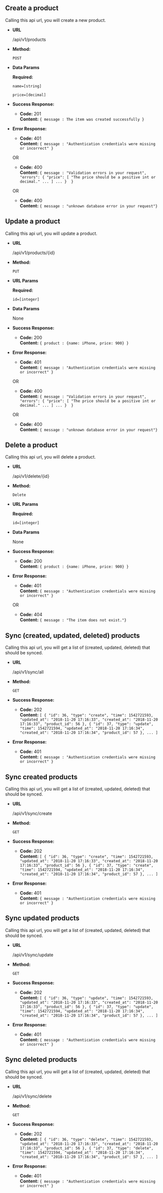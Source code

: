 **Create a product**
----
  Calling this api url, you will create a new product.
* **URL**

  /api/v1/products

* **Method:**
  
  `POST`

* **Data Params**

   **Required:**
   
   `name=[string]`
   
   `price=[decimal]`


* **Success Response:**
  
  * **Code:** 201 <br />
    **Content:** `{ message : The item was created successfully }`
 
* **Error Response:**

  * **Code:** 401 <br />
    **Content:** `{ message : "Authentication credentials were missing or incorrect" }`
  
  OR

  * **Code:** 400 <br />
    **Content:** `{ message : "Validation errors in your request",
     "errors": {
                 "price": [
                       "The price should be a positive int or decimal."
                        ...
                     ]
                 ...
                } 
             }`
  
  OR
  
  * **Code:** 400 <br />
      **Content:** `{ message : "unknown database error in your request"}`

**Update a product**
----
  Calling this api url, you will update a  product.
* **URL**

  /api/v1/products/{id}

* **Method:**
  
  `PUT`

*  **URL Params**

   **Required:**
 
   `id=[integer]`

* **Data Params**

  None


* **Success Response:**
  
  * **Code:** 200 <br />
    **Content:** `{ product : {name: iPhone, price: 900} }`
 
* **Error Response:**

  * **Code:** 401 <br />
    **Content:** `{ message : "Authentication credentials were missing or incorrect" }`
  
  OR

  * **Code:** 400 <br />
    **Content:** `{ message : "Validation errors in your request",
     "errors": {
                 "price": [
                       "The price should be a positive int or decimal."
                        ...
                     ]
                 ...
                } 
             }`
  
  OR
  
  * **Code:** 400 <br />
      **Content:** `{ message : "unknown database error in your request"}`

**Delete a product**
----
  Calling this api url, you will delete a  product.
* **URL**

  /api/v1/delete/{id}

* **Method:**
  
  `Delete`

*  **URL Params**

   **Required:**
 
   `id=[integer]`

* **Data Params**

  None


* **Success Response:**
  
  * **Code:** 200 <br />
    **Content:** `{ product : {name: iPhone, price: 900} }`
 
* **Error Response:**

  * **Code:** 401 <br />
    **Content:** `{ message : "Authentication credentials were missing or incorrect" }`
   
  OR
    
    * **Code:** 404 <br />
        **Content:** `{ message : "The item does not exist."}`

**Sync (created, updated, deleted) products**
----
  Calling this api url, you will get a list of (created, updated, deleted) that should be synced.
* **URL**

  /api/v1/sync/all

* **Method:**
  
  `GET`

* **Success Response:**
  
  * **Code:** 202 <br />
    **Content:** `[
                      {
                          "id": 36,
                          "type": "create",
                          "time": 1542721593,
                          "updated_at": "2018-11-20 17:16:33",
                          "created_at": "2018-11-20 17:16:33",
                          "product_id": 56
                      },
                      {
                          "id": 37,
                          "type": "update",
                          "time": 1542721594,
                          "updated_at": "2018-11-20 17:16:34",
                          "created_at": "2018-11-20 17:16:34",
                          "product_id": 57
                      },
                      ...
                  ]`
 
* **Error Response:**

  * **Code:** 401 <br />
    **Content:** `{ message : "Authentication credentials were missing or incorrect" }`
  
**Sync created products**
----
  Calling this api url, you will get a list of (created, updated, deleted) that should be synced.
* **URL**

  /api/v1/sync/create

* **Method:**
  
  `GET`

* **Success Response:**
  
  * **Code:** 202 <br />
    **Content:** `[
                      {
                          "id": 36,
                          "type": "create",
                          "time": 1542721593,
                          "updated_at": "2018-11-20 17:16:33",
                          "created_at": "2018-11-20 17:16:33",
                          "product_id": 56
                      },
                      {
                          "id": 37,
                          "type": "create",
                          "time": 1542721594,
                          "updated_at": "2018-11-20 17:16:34",
                          "created_at": "2018-11-20 17:16:34",
                          "product_id": 57
                      },
                      ...
                  ]`
 
* **Error Response:**

  * **Code:** 401 <br />
    **Content:** `{ message : "Authentication credentials were missing or incorrect" }`
  
**Sync updated products**
----
  Calling this api url, you will get a list of (created, updated, deleted) that should be synced.
* **URL**

  /api/v1/sync/update

* **Method:**
  
  `GET`

* **Success Response:**
  
  * **Code:** 202 <br />
    **Content:** `[
                      {
                          "id": 36,
                          "type": "update",
                          "time": 1542721593,
                          "updated_at": "2018-11-20 17:16:33",
                          "created_at": "2018-11-20 17:16:33",
                          "product_id": 56
                      },
                      {
                          "id": 37,
                          "type": "update",
                          "time": 1542721594,
                          "updated_at": "2018-11-20 17:16:34",
                          "created_at": "2018-11-20 17:16:34",
                          "product_id": 57
                      },
                      ...
                  ]`
 
* **Error Response:**

  * **Code:** 401 <br />
    **Content:** `{ message : "Authentication credentials were missing or incorrect" }`
  
**Sync deleted products**
----
  Calling this api url, you will get a list of (created, updated, deleted) that should be synced.
* **URL**

  /api/v1/sync/delete

* **Method:**
  
  `GET`

* **Success Response:**
  
  * **Code:** 202 <br />
    **Content:** `[
                      {
                          "id": 36,
                          "type": "delete",
                          "time": 1542721593,
                          "updated_at": "2018-11-20 17:16:33",
                          "created_at": "2018-11-20 17:16:33",
                          "product_id": 56
                      },
                      {
                          "id": 37,
                          "type": "delete",
                          "time": 1542721594,
                          "updated_at": "2018-11-20 17:16:34",
                          "created_at": "2018-11-20 17:16:34",
                          "product_id": 57
                      },
                      ...
                  ]`
 
* **Error Response:**

  * **Code:** 401 <br />
    **Content:** `{ message : "Authentication credentials were missing or incorrect" }`
  